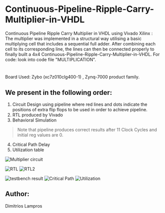 # Continuous-Pipeline-Ripple-Carry-Multiplier-in-VHDL
Continuous Pipeline Ripple Carry Multiplier in VHDL using Vivado Xilinx : 
The multiplier was implemented in a structural way utilising a basic multiplying cell that includes a sequential full adder. After combining each cell to its corresponding line, the lines can then be connected properly to finally built a 4x4 Continuous-Pipeline-Ripple-Carry-Multiplier-in-VHDL. 
For code: look into code file "MULTIPLICATION".
#
Board Used: Zybo (xc7z010clg400-1) , Zynq-7000 product family.

## We present in the following order:
1. Circuit Design using pipeline where red lines and dots indicate the positions of extra flip flops to be used in order to achieve pipeline.
2. RTL produced by Vivado
3. Behavioral Simulation
> Note that pipeline produces correct results after 11 Clock Cycles and initial reg values are 0.

4. Critical Path Delay
5. Utilization table


![Multiplier circuit](https://user-images.githubusercontent.com/56197365/113529257-ad1a1700-95cb-11eb-8fcf-243bbedce2eb.JPG)

![RTL](https://user-images.githubusercontent.com/56197365/113529258-adb2ad80-95cb-11eb-93ca-b6869a30570f.JPG)
![RTL2](https://user-images.githubusercontent.com/56197365/113529261-aee3da80-95cb-11eb-9c92-961e6750ccb5.JPG)

![testbench result](https://user-images.githubusercontent.com/56197365/113529263-af7c7100-95cb-11eb-8910-b637289d7d20.JPG)
![Critical Path](https://user-images.githubusercontent.com/56197365/113529254-ac818080-95cb-11eb-88b1-eefb0fb51afd.JPG)
![Utilization](https://user-images.githubusercontent.com/56197365/113529252-abe8ea00-95cb-11eb-8a6d-d5d39eef31ac.JPG)

## Author:
Dimitrios Lampros
